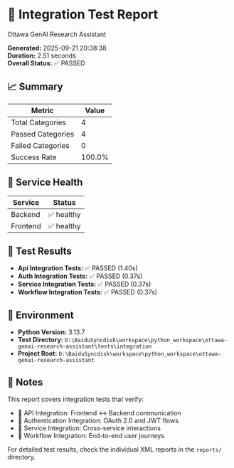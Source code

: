 # 🔗 Integration Test Report
Ottawa GenAI Research Assistant

**Generated:** 2025-09-21 20:38:38  
**Duration:** 2.51 seconds  
**Overall Status:** ✅ PASSED

## 📈 Summary

| Metric | Value |
|--------|-------|
| Total Categories | 4 |
| Passed Categories | 4 |
| Failed Categories | 0 |
| Success Rate | 100.0% |

## 🏥 Service Health

| Service | Status |
|---------|--------|
| Backend | ✅ healthy |
| Frontend | ✅ healthy |

## 🧪 Test Results

- **Api Integration Tests:** ✅ PASSED (1.40s)
- **Auth Integration Tests:** ✅ PASSED (0.37s)
- **Service Integration Tests:** ✅ PASSED (0.37s)
- **Workflow Integration Tests:** ✅ PASSED (0.37s)

## 🔧 Environment

- **Python Version:** 3.13.7
- **Test Directory:** `D:\BaiduSyncdisk\workspace\python_workspace\ottawa-genai-research-assistant\tests\integration`
- **Project Root:** `D:\BaiduSyncdisk\workspace\python_workspace\ottawa-genai-research-assistant`

## 📝 Notes

This report covers integration tests that verify:
- 🔗 API Integration: Frontend ↔ Backend communication
- 🔐 Authentication Integration: OAuth 2.0 and JWT flows
- 🔄 Service Integration: Cross-service interactions
- 🎯 Workflow Integration: End-to-end user journeys

For detailed test results, check the individual XML reports in the `reports/` directory.
